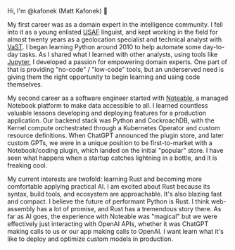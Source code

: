 Hi, I'm @kafonek (Matt Kafonek) :wave:

My first career was as a domain expert in the intelligence community. I fell into it as a young enlisted [USAF](https://www.airforce.com/) linguist, and kept working in the field for almost twenty years as a geolocation specialist and technical analyst with [VaST](https://www.vast-inc.com/). I began learning Python around 2010 to help automate some day-to-day tasks. As I shared what I learned with other analysts, using tools like [Jupyter](https://jupyter.org), I developed a passion for empowering domain experts. One part of that is providing "no-code" / "low-code" tools, but an underserved need is giving them the right opportunity to begin learning and using code themselves.

My second career as a software engineer started with [Noteable](https://noteable.io), a managed Notebook platform to make data accessible to all. I learned countless valuable lessons developing and deploying features for a production application. Our backend stack was Python and CockroachDB, with the Kernel compute orchestrated through a Kubernetes Operator and custom resource definitions. When ChatGPT announced the plugin store, and later custom GPTs, we were in a unique position to be first-to-market with a Notebook/coding plugin, which landed on the initial "popular" store. I have seen what happens when a startup catches lightning in a bottle, and it is freaking cool.

My current interests are twofold: learning Rust and becoming more comfortable applying practical AI. I am excited about Rust because its syntax, build tools, and ecosystem are approachable. It's also blazing fast and compact. I believe the future of performant Python is Rust. I think web-assembly has a lot of promise, and Rust has a tremendous story there. As far as AI goes, the experience with Noteable was "magical" but we were effectively just interacting with OpenAI APIs, whether it was ChatGPT making calls to us or our app making calls to OpenAI. I want learn what it's like to deploy and optimize custom models in production.

